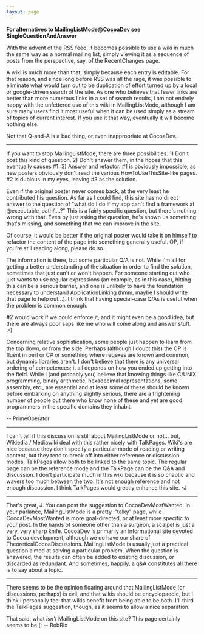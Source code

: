 ```yaml
---
layout: page
---
```


**For alternatives to MailingListMode@CocoaDev see SingleQuestionAndAnswer**

With the advent of the RSS feed, it becomes possible to use a wiki in much the same way as a normal mailing list, simply viewing it as a sequence of posts from the perspective, say, of the RecentChanges page.

A wiki is much more than that, simply because each entry is editable. For that reason, and since long before RSS was all the rage, it was possible to eliminate what would turn out to be duplication of effort turned up by a local or google-driven search of the site. As one who believes that fewer links are better than more numerous links in a set of search results, I am not entirely happy with the unfettered use of this wiki in MailingListMode, although I am sure many users find it most useful when it can be used simply as a stream of topics of current interest. If you use it that way, eventually it will become nothing else.

Not that Q-and-A is a bad thing, or even inappropriate at CocoaDev.

----

If you want to stop MailingListMode, there are three possibilities. 1) Don't post this kind of question. 2) Don't answer them, in the hopes that this eventually causes #1. 3) Answer and refactor. #1 is obviously impossible, as new posters obviously don't read the various HowToUseThisSite-like pages. #2 is dubious in my eyes, leaving #3 as the solution.

Even if the original poster never comes back, at the very least he contributed his question. As far as I could find, this site has no direct answer to the question of "what do I do if my app can't find a framework at @executable_path/....?" This is a fairly specific question, but there's nothing wrong with that. Even by just asking the question, he's shown us something that's missing, and something that we can improve in the site.

Of course, it would be better if the original poster would take it on himself to refactor the content of the page into something generally useful. OP, if you're still reading along, please do so.

The information is there, but some particular Q/A is not. While I'm all for getting a better understanding of the situation in order to find the solution, sometimes that just can't or won't happen. For someone starting out who just wants to use regular expressions (an example, as in this case), hitting this can be a serious barrier, and one is unlikely to have the foundation necessary to understand ApplicationLinking (hmm, maybe I should write that page to help out...). I think that having special-case Q/As is useful when the problem is common enough.

#2 would work if we could enforce it, and it might even be a good idea, but there are always poor saps like me who will come along and answer stuff. :-)

Concerning relative sophistication, some people just happen to learn from the top down, or from the side. Perhaps (although I doubt this) the OP is fluent in perl or C# or something where regexes are known and common, but dynamic libraries aren't. I don't believe that there is any universal ordering of competences; it all depends on how you ended up getting into the field. While I (and probably you) believe that knowing things like C/UNIX programming, binary arithmetic, hexadecimal representations, some assembly, etc., are essential and at least some of these should be known before embarking on anything slightly serious, there are a frightening number of people out there who know none of these and yet are good programmers in the specific domains they inhabit.

-- PrimeOperator

----

I can't tell if this discussion is still about MailingListMode or not... but, Wikiedia / Mediawiki deal with this rather nicely with TalkPages. Wiki's are nice because they don't specify a particular mode of reading or writing content, but they tend to break off into either reference or discussion modes. TalkPages allow both to be linked to the same topic. The regular page can be the reference mode and the TalkPage can be the Q&A and discussion. I don't participate much in this wiki because it is so chaotic and wavers too much between the two. It's not enough reference and not enough discussion. I think TalkPages would greatly enhance this site. -J

----

That's great, J. You can post the suggestion to CocoaDevMostWanted. In your parlance, MailingListMode is a pretty :"talky" page, while CocoaDevMostWanted is more goal-directed, or at least more specific to your post. In the hands of someone other than a surgeon, a scalpel is just a very, very sharp knife. CocoaDev is primarily an informational site devoted to Cocoa development, although we do have our share of TheoreticalCocoaDiscussions. MailingListMode is usually just a practical question aimed at solving a particular problem. When the question is answered, the results can often be added to existing discussion, or discarded as redundant. And sometimes, happily, a q&A constitutes all there is to say about a topic.

----

There seems to be the opinion floating around that MailingListMode (or discussions, perhaps) is evil, and that wikis should be encyclopaedic, but I think I personally feel that wikis benefit from being able to be both. I'll third the TalkPages suggestion, though, as it seems to allow a nice separation.

That said, what _isn't_ MailingListMode on this site? This page certainly seems to be (: -- RobRix
